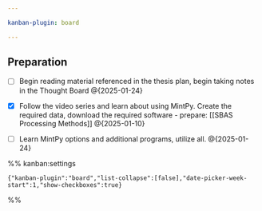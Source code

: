 ```yaml
---

kanban-plugin: board

---
```


## Preparation

- [ ] Begin reading material referenced in the thesis plan, begin taking notes in the Thought Board @{2025-01-24}
- [x] Follow the video series and learn about using MintPy. Create the required data, download the required software - prepare: [[SBAS Processing Methods]] @{2025-01-10}
- [ ] Learn MintPy options and additional programs, utilize all. @{2025-01-24}




%% kanban:settings
```
{"kanban-plugin":"board","list-collapse":[false],"date-picker-week-start":1,"show-checkboxes":true}
```
%%
